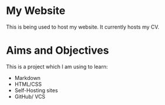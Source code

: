 # My Website

This is being used to host my website. It currently hosts my CV.

# Aims and Objectives
This is a project which I am using to learn:

- Markdown
- HTML/CSS
- Self-Hosting sites
- GitHub/ VCS

